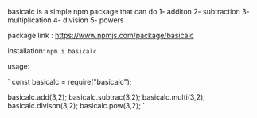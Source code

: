 basicalc is a simple npm package that can do 
1- additon 
2- subtraction
3- multiplication
4- division
5- powers
<br>

package link : https://www.npmjs.com/package/basicalc


installation:
`npm i basicalc`

usage:

`
const basicalc = require("basicalc");

basicalc.add(3,2);
basicalc.subtrac(3,2);
basicalc.multi(3,2);
basicalc.divison(3,2);
basicalc.pow(3,2);
`
